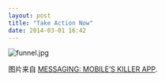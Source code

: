 ```yaml
---
layout: post
title: "Take Action Now"
date: 2014-03-01 16:42
---
```


![funnel.jpg](https://i.loli.net/2019/11/11/QXa3PEwRe49zrNv.jpg)

图片来自 [MESSAGING: MOBILE’S KILLER APP](http://stratechery.com/2014/messaging-mobiles-killer-app/).

